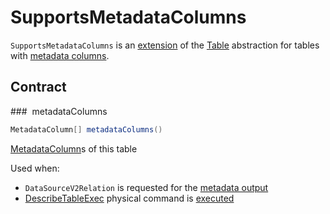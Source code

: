 # SupportsMetadataColumns

`SupportsMetadataColumns` is an [extension](#contract) of the [Table](Table.md) abstraction for tables with [metadata columns](#metadataColumns).

## Contract

### <span id="metadataColumns"> metadataColumns

```java
MetadataColumn[] metadataColumns()
```

[MetadataColumn](MetadataColumn.md)s of this table

Used when:

* `DataSourceV2Relation` is requested for the [metadata output](../logical-operators/DataSourceV2Relation.md#metadataOutput)
* [DescribeTableExec](../physical-operators/DescribeTableExec.md) physical command is [executed](../physical-operators/DescribeTableExec.md#addMetadataColumns)
